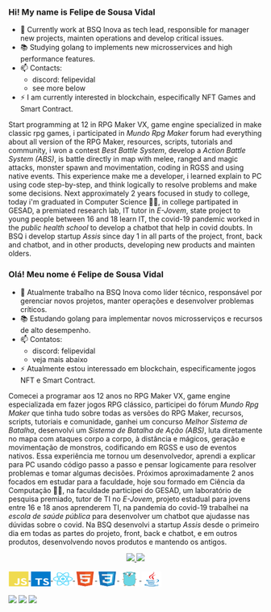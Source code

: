 ### Hi! My name is Felipe de Sousa Vidal


- 💼 Currently work at BSQ Inova as tech lead, responsible for manager new projects, mainten operations and develop critical issues.
- 📚 Studying golang to implements new microsservices and high performance features.
- 📫 Contacts:
  - discord: felipevidal
  - see more below
- ⚡ I am currently interested in blockchain, especifically NFT Games and Smart Contract.

Start programming at 12 in RPG Maker VX, game engine specialized in make classic rpg games, i participated in _Mundo Rpg Maker_ forum had everything about all version of the RPG Maker, resources, scripts, tutorials and community, i won a contest _Best Battle System_, develop a _Action Battle System (ABS)_, is battle directly in map with melee, ranged and magic attacks, monster spawn and movimentation, coding in RGSS and using native events. This experience make me a developer, i learned explain to PC using code step-by-step, and think logically to resolve problems and make some decisions. Next approximately 2 years focused in study to college, today i'm graduated in Computer Science 🎉🎉, in college partipated in GESAD, a premiated research lab, IT tutor in _E-Jovem_, state project to young people between 16 and 18 learn IT, the covid-19 pandemic worked in the _public health school_ to develop a chatbot that help in covid doubts. In BSQ i develop startup _Assis_ since day 1 in all parts of the project, front, back and chatbot, and in other products, developing new products and mainten olders. 


### Olá! Meu nome é Felipe de Sousa Vidal

- 💼 Atualmente trabalho na BSQ Inova como líder técnico, responsável por gerenciar novos projetos, manter operações e desenvolver problemas críticos.
- 📚 Estudando golang para implementar novos microsserviços e recursos de alto desempenho.
- 📫 Contatos:
  - discord: felipevidal
  - veja mais abaixo
- ⚡ Atualmente estou interessado em blockchain, especificamente jogos NFT e Smart Contract.

Comecei a programar aos 12 anos no RPG Maker VX, game engine especializada em fazer jogos RPG clássico, participei do fórum _Mundo Rpg Maker_ que tinha tudo sobre todas as versões do RPG Maker, recursos, scripts, tutoriais e comunidade, ganhei um concurso _Melhor Sistema de Batalha_, desenvolvi um _Sistema de Batalha de Ação (ABS)_, luta diretamente no mapa com ataques corpo a corpo, à distância e mágicos, geração e movimentação de monstros, codificando em RGSS e uso de eventos nativos. Essa experiência me tornou um desenvolvedor, aprendi a explicar para PC usando código passo a passo e pensar logicamente para resolver problemas e tomar algumas decisões. Próximos aproximadamente 2 anos focados em estudar para a faculdade, hoje sou formado em Ciência da Computação 🎉🎉, na faculdade participei do GESAD, um laboratório de pesquisa premiado, tutor de TI no _E-Jovem_, projeto estadual para jovens entre 16 e 18 anos aprenderem TI, na pandemia do covid-19 trabalhei na _escola de saúde pública_ para desenvolver um chatbot que ajudasse nas dúvidas sobre o covid. Na BSQ desenvolvi a startup _Assis_ desde o primeiro dia em todas as partes do projeto, front, back e chatbot, e em outros produtos, desenvolvendo novos produtos e mantendo os antigos.

<div align="center">
  <a href="https://github.com/FelipeSVidal">
  <img height="180em" src="https://github-readme-stats.vercel.app/api?username=FelipeSVidal&show_icons=true&theme=dracula&include_all_commits=true&count_private=true"/>
  <img height="180em" src="https://github-readme-stats.vercel.app/api/top-langs/?username=FelipeSVidal&layout=compact&langs_count=7&theme=dracula"/>
</div>
<div style="display: inline_block"><br>
  <img align="center" alt="Rafa-Js" height="30" width="40" src="https://raw.githubusercontent.com/devicons/devicon/master/icons/javascript/javascript-plain.svg">
  <img align="center" alt="Rafa-Ts" height="30" width="40" src="https://raw.githubusercontent.com/devicons/devicon/master/icons/typescript/typescript-plain.svg">
  <img align="center" alt="Rafa-React" height="30" width="40" src="https://raw.githubusercontent.com/devicons/devicon/master/icons/react/react-original.svg">
  <img align="center" alt="Rafa-HTML" height="30" width="40" src="https://raw.githubusercontent.com/devicons/devicon/master/icons/html5/html5-original.svg">
  <img align="center" alt="Rafa-CSS" height="30" width="40" src="https://raw.githubusercontent.com/devicons/devicon/master/icons/css3/css3-original.svg">
  <img align="center" alt="Rafa-Python" height="30" width="40" src="https://raw.githubusercontent.com/devicons/devicon/master/icons/go/go-original.svg">
  <img align="center" alt="Rafa-Python" height="30" width="40" src="https://raw.githubusercontent.com/devicons/devicon/master/icons/java/java-original.svg">
</div>
 <br>
  <div>
  <a href="https://www.instagram.com/feliipevidal/" target="_blank"><img src="https://img.shields.io/badge/-Instagram-%23E4405F?style=for-the-badge&logo=instagram&logoColor=white" target="_blank"></a>
  <a href = "mailto:felipedesousavidal@gmail.com"><img src="https://img.shields.io/badge/-Gmail-%23333?style=for-the-badge&logo=gmail&logoColor=white" target="_blank"></a>
  <a href="https://www.linkedin.com/in/felipe-vidal-b1323a94/" target="_blank"><img src="https://img.shields.io/badge/-LinkedIn-%230077B5?style=for-the-badge&logo=linkedin&logoColor=white" target="_blank"></a> 
 
</div>
